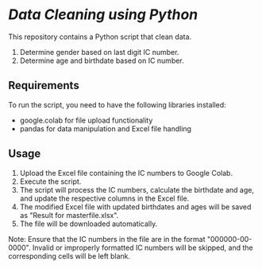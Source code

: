 # ***Data Cleaning using Python***
This repository contains a Python script that clean data. 
1. Determine gender based on last digit IC number.
2. Determine age and birthdate based on IC number. 

## Requirements
To run the script, you need to have the following libraries installed:

- google.colab for file upload functionality
- pandas for data manipulation and Excel file handling

## Usage
1. Upload the Excel file containing the IC numbers to Google Colab.
2. Execute the script.
3. The script will process the IC numbers, calculate the birthdate and age, and update the respective columns in the Excel file.
4. The modified Excel file with updated birthdates and ages will be saved as "Result for masterfile.xlsx".
5. The file will be downloaded automatically.

Note: Ensure that the IC numbers in the file are in the format "000000-00-0000". Invalid or improperly formatted IC numbers will be skipped, and the corresponding cells will be left blank.
